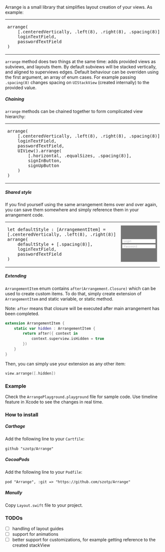 Arrange is a small library that simplifies layout creation of your views. As example:

<table width="100%"><tr>
<td><pre lang="swift">
arrange(
    [.centeredVertically, .left(8), .right(8), .spacing(8)],
    loginTextField,
    passwordTextField
)
</pre></td>
<td width="200px"><img src="Images/login2.png"/></td>
</tr></table>


`arrange` method does two things at the same time: adds provided views as subviews, and layouts them. By default subviews will be stacked vertically, and aligned to superviews edges. Default behaviour can be overriden using the first argument, an array of enum cases. For example passing `.spacing(8)` changes spacing on `UIStackView` (created internally) to the provided value. 


##### Chaining

`arrange` methods can be chained together to form complicated view hierarchy:

<table width="100%"><tr>
<td><pre lang="swift">
arrange(
    [.centeredVertically, .left(8), .right(8), .spacing(8)],
    loginTextField,
    passwordTextField,
    UIView().arrange(
        [.horizontal, .equalSizes, .spacing(8)],
        signInButton,
        signUpButton
    )
)
</pre></td>
<td width="200px"><img src="Images/login1.png"/></td>
</tr></table>

##### Shared style

If you find yourself using the same arrangement items over and over again, you can save them somewhere and simply reference them in your arrangement code.

<table width="100%"><tr>
<td><pre lang="swift">
let defaultStyle : [ArrangementItem] = 
[.centeredVertically, .left(8), .right(8)]
arrange(
    defaultStyle + [.spacing(8)],
    loginTextField,
    passwordTextField
)
</pre></td>
<td width="200px"><img src="Images/login2.png"/></td>
</tr></table>

##### Extending
`ArrangementItem` enum contains `after(Arrangement.Closure)` which can be used to create custom items. To do that, simply create extension of `ArrangementItem` and static variable, or static method.

Note: `after` means that closure will be executed after main arrangement has been completed.

```swift
extension ArrangementItem {
	static var hidden : ArrangementItem {
		return after({ context in
			context.superview.isHidden = true
		})
	}
}
```
Then, you can simply use your extension as any other item:

```swift
view.arrange([.hidden])
```

### Example

Check the `ArrangePlayground.playground` file for sample code. Use timeline feature in Xcode to see the changes in real time.

### How to install

##### Carthage
Add the following line to your `Cartfile`:

`github "szotp/Arrange"`

##### CocoaPods
Add the following line to your `Podfile`:

`pod "Arrange", :git => "https://github.com/szotp/Arrange"`

##### Manully

Copy `Layout.swift` file to your project.

### TODOs

- [ ] handling of layout guides
- [ ] support for animations
- [ ] better support for customizations, for example getting reference to the created stackView
